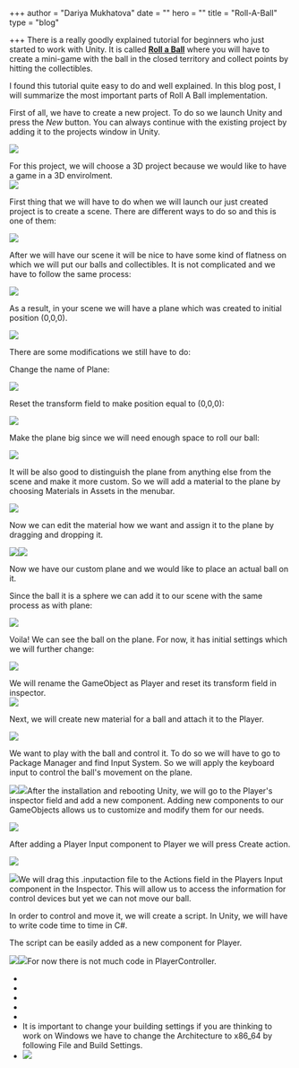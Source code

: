 +++
author = "Dariya Mukhatova"
date = ""
hero = ""
title = "Roll-A-Ball"
type = "blog"

+++
There is a really goodly explained tutorial for beginners who just started to work with Unity. It is called [**Roll a Ball**](https://learn.unity.com/project/roll-a-ball) where you will have to create a mini-game with the ball in the closed territory and collect points by hitting the collectibles.

I found this tutorial quite easy to do and well explained. In this blog post, I will summarize the most important parts of Roll A Ball implementation.

First of all, we have to create a new project. To do so we launch Unity and press the _New_ button. You can always continue with the existing project by adding it to the projects window in Unity.

![](/images/screenshot-2022-02-27-134851.png)

For this project, we will choose a 3D project because we would like to have a game in a 3D envirolment.  
![](/images/screenshot-2022-02-27-135158.png)

First thing that we will have to do when we will launch our just created project is to create a scene. There are different ways to do so and this is one of them:

![](/images/screenshot-2022-02-27-135615.png)

After we will have our scene it will be nice to have some kind of flatness on which we will put our balls and collectibles. It is not complicated and we have to follow the same process:

![](/images/5.png)

As a result, in your scene we will have a plane which was created to initial position (0,0,0).

![](/images/6.png)

There are some modifications we still have to do:

Change the name of Plane:

![](/images/7.png)

Reset the transform field to make position equal to (0,0,0):

![](/images/7-5.png)

Make the plane big since we will need enough space to roll our ball:

![](/images/8.png)

It will be also good to distinguish the plane from anything else from the scene and make it more custom. So we will add a material to the plane by choosing Materials in Assets in the menubar.

![](/images/10d.png)

Now we can edit the material how we want and assign it to the plane by dragging and dropping it.

![](/images/11.png)![](/images/12.png)

Now we have our custom plane and we would like to place an actual ball on it.

Since the ball it is a sphere we can add it to our scene with the same process as with plane:

![](/images/13.png)

Voila! We can see the ball on the plane. For now, it has initial settings which we will further change:

![](/images/15.png)

We will rename the GameObject as Player and reset its transform field in inspector.  
![](/images/14.png)

Next, we will create new material for a ball and attach it to the Player.

![](/images/16.png)

We want to play with the ball and control it. To do so we will have to go to Package Manager and find Input System. So we will apply the keyboard input to control the ball's movement on the plane. 

![](/images/16-5.png)![](/images/17.png)After the installation and rebooting Unity, we will go to the Player's inspector field and add a new component. Adding new components to our GameObjects allows us to customize and modify them for our needs. 

![](/images/18.png)

After adding a Player Input component to Player we will press Create action. 

![](/images/2022-02-27-17-56-58.png)

![](/images/20.png)We will drag this .inputaction file to the Actions field in the Players Input component in the Inspector. This will allow us to access the information for control devices but yet we can not move our ball. 

In order to control and move it, we will create a script. In Unity, we will have to write code time to time in C#.

The script can be easily added as a new component for Player.

![](/images/22.png)![](/images/23.png)For now there is not much code in PlayerController. 

* 
* 
* 
* 
* 
* It is important to change your building settings if you are thinking to work on Windows we have to change the Architecture to x86_64 by following File and Build Settings. 
* ![](/images/27.png)